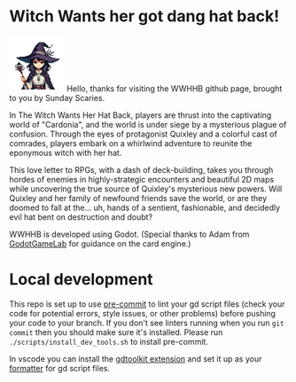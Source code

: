 # Witch Wants her got dang hat back!

![Witch Hat](https://github.com/Sunday-Scaries/witch-hat/blob/main/art/witch.png "A cute witch hat illustration") Hello, thanks for visiting the WWHHB github page, brought to you by Sunday Scaries.

In The Witch Wants Her Hat Back, players are thrust into the captivating world of "Cardonia", and the world is under siege by a mysterious plague of confusion. Through the eyes of protagonist Quixley and a colorful cast of comrades, players embark on a whirlwind adventure to reunite the eponymous witch with her hat.

This love letter to RPGs, with a dash of deck-building, takes you through hordes of enemies in highly-strategic encounters and beautiful 2D maps while uncovering the true source of Quixley's mysterious new powers. Will Quixley and her family of newfound friends save the world, or are they doomed to fall at the... uh, hands of a sentient, fashionable, and decidedly evil hat bent on destruction and doubt?

WWHHB is developed using Godot.
(Special thanks to Adam from [GodotGameLab](https://www.youtube.com/@godotgamelab) for guidance on the card engine.)

# Local development

This repo is set up to use [pre-commit](https://pre-commit.com/) to lint your gd script files (check your code for potential errors, style issues, or other problems) before pushing your code to your branch. 
If you don't see linters running when you run `git commit` then you should make sure it's installed. 
Please run `./scripts/install_dev_tools.sh` to install pre-commit.

In vscode you can install the [gdtoolkit extension](https://marketplace.visualstudio.com/items?itemName=EddieDover.gdscript-formatter-linter) and set it up as your [formatter](https://code.visualstudio.com/docs/python/formatting) for gd script files.
